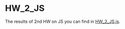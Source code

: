 # HW_2_JS
The results of 2nd HW on JS you can find in [HW_2_JS.js](https://github.com/emcpoh/HW_2_JS/blob/main/HW_2_JS.js).
